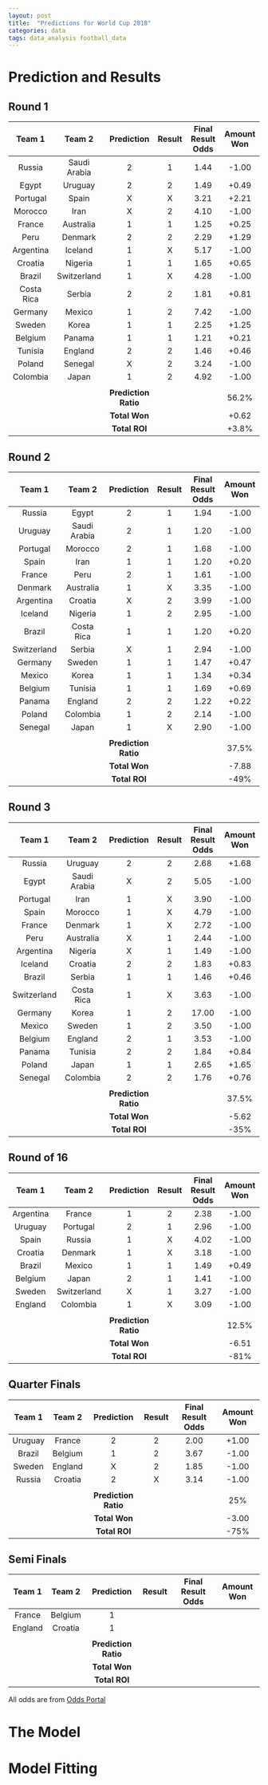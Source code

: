 ```yaml
---
layout: post
title:  "Predictions for World Cup 2018"
categories: data
tags: data_analysis football_data   
---
```

# Prediction and Results 

## Round 1

| Team 1         | Team 2    | Prediction  | Result  | Final Result Odds | Amount Won |
|:-------------:|:----------:|:-----------:|:-------:|:-----------------:|:----------:|
| Russia      | Saudi Arabia | 2 | 1 | 1.44 | -1.00 |
| Egypt       | Uruguay      | 2 | 2 | 1.49 | +0.49 |
| Portugal    | Spain        | X | X | 3.21 | +2.21 |
| Morocco     | Iran         | X | 2 | 4.10 | -1.00 | 
| France      | Australia    | 1 | 1 | 1.25 | +0.25 | 
| Peru        | Denmark      | 2 | 2 | 2.29 | +1.29 |
| Argentina   | Iceland      | 1 | X | 5.17 | -1.00 |
| Croatia     | Nigeria      | 1 | 1 | 1.65 | +0.65 |
| Brazil      | Switzerland  | 1 | X | 4.28 | -1.00 |
| Costa Rica  | Serbia       | 2 | 2 | 1.81 | +0.81 | 
| Germany     | Mexico       | 1 | 2 | 7.42 | -1.00 |
| Sweden      | Korea        | 1 | 1 | 2.25 | +1.25 |
| Belgium     | Panama       | 1 | 1 | 1.21 | +0.21 |
| Tunisia     | England      | 2 | 2 | 1.46 | +0.46 |
| Poland      | Senegal      | X | 2 | 3.24 | -1.00 |
| Colombia    | Japan        | 1 | 2 | 4.92 | -1.00 |
|      |         |  |   |
|             |              | **Prediction Ratio** | | | 56.2% |
|             |              | **Total Won** | | | +0.62 |
|             |              | **Total ROI** | | | +3.8% |


## Round 2

| Team 1         | Team 2    | Prediction  | Result  | Final Result Odds | Amount Won |
|:-------------:|:----------:|:-----------:|:-------:|:-----------------:|:----------:|
| Russia      | Egypt        | 2 | 1 | 1.94 | -1.00 |
| Uruguay     | Saudi Arabia | 2 | 1 | 1.20 | -1.00 |
| Portugal    | Morocco      | 2 | 1 | 1.68 | -1.00 |
| Spain       | Iran         | 1 | 1 | 1.20 | +0.20 |
| France      | Peru         | 2 | 1 | 1.61 | -1.00 | 
| Denmark     | Australia    | 1 | X | 3.35 | -1.00 |
| Argentina   | Croatia      | X | 2 | 3.99 | -1.00 |
| Iceland     | Nigeria      | 1 | 2 | 2.95 | -1.00 |
| Brazil      | Costa Rica   | 1 | 1 | 1.20 | +0.20 |
| Switzerland | Serbia       | X | 1 | 2.94 | -1.00 |
| Germany     | Sweden       | 1 | 1 | 1.47 | +0.47 |
| Mexico      | Korea        | 1 | 1 | 1.34 | +0.34 |
| Belgium     | Tunisia      | 1 | 1 | 1.69 | +0.69 |
| Panama      | England      | 2 | 2 | 1.22 | +0.22 |
| Poland      | Colombia     | 1 | 2 | 2.14 | -1.00 |
| Senegal     | Japan        | 1 | X | 2.90 | -1.00 |
|      |         |  |   |
|             |              | **Prediction Ratio** | | | 37.5% |
|             |              | **Total Won** | | | -7.88 |
|             |              | **Total ROI** | | | -49% |


## Round 3

| Team 1         | Team 2    | Prediction  | Result  | Final Result Odds | Amount Won |
|:-------------:|:----------:|:-----------:|:-------:|:-----------------:|:----------:|
| Russia      | Uruguay      | 2 | 2 | 2.68 | +1.68 |
| Egypt       | Saudi Arabia | X | 2 | 5.05 | -1.00 |
| Portugal    | Iran         | 1 | X | 3.90 | -1.00 |
| Spain       | Morocco      | 1 | X | 4.79 | -1.00 |
| France      | Denmark      | 1 | X | 2.72 | -1.00 | 
| Peru        | Australia    | X | 1 | 2.44 | -1.00 |
| Argentina   | Nigeria      | X | 1 | 1.49 | -1.00 |
| Iceland     | Croatia      | 2 | 2 | 1.83 | +0.83 |
| Brazil      | Serbia       | 1 | 1 | 1.46 | +0.46 |
| Switzerland | Costa Rica   | 1 | X | 3.63 | -1.00 |
| Germany     | Korea        | 1 | 2 | 17.00 | -1.00 |
| Mexico      | Sweden       | 1 | 2 | 3.50 | -1.00 |
| Belgium     | England      | 2 | 1 | 3.53 | -1.00 |
| Panama      | Tunisia      | 2 | 2 | 1.84 | +0.84 |
| Poland      | Japan        | 1 | 1 | 2.65 | +1.65 |
| Senegal     | Colombia     | 2 | 2 | 1.76 | +0.76 |
|      |         |  |   |
|             |              | **Prediction Ratio** | | | 37.5% |
|             |              | **Total Won** | | | -5.62 |
|             |              | **Total ROI** | | | -35% |


## Round of 16

| Team 1         | Team 2    | Prediction  | Result  | Final Result Odds | Amount Won |
|:-------------:|:----------:|:-----------:|:-------:|:-----------------:|:----------:|
| Argentina   | France       | 1 | 2 | 2.38 | -1.00 |
| Uruguay     | Portugal     | 2 | 1 | 2.96 | -1.00 |
| Spain       | Russia       | 1 | X | 4.02 | -1.00 |
| Croatia     | Denmark      | 1 | X | 3.18 | -1.00 | 
| Brazil      | Mexico       | 1 | 1 | 1.49 | +0.49 |
| Belgium     | Japan        | 2 | 1 | 1.41 | -1.00 |
| Sweden      | Switzerland  | X | 1 | 3.27 | -1.00 |
| England     | Colombia     | 1 | X | 3.09 | -1.00 |
|      |         |  |   |
|             |              | **Prediction Ratio** | | | 12.5% |
|             |              | **Total Won** | | | -6.51 |
|             |              | **Total ROI** | | | -81% |


## Quarter Finals

| Team 1         | Team 2    | Prediction  | Result  | Final Result Odds | Amount Won |
|:-------------:|:----------:|:-----------:|:-------:|:-----------------:|:----------:|
| Uruguay     | France       | 2 | 2 | 2.00 | +1.00 |
| Brazil      | Belgium      | 1 | 2 | 3.67 | -1.00 |
| Sweden      | England      | X | 2 | 1.85 | -1.00 |
| Russia      | Croatia      | 2 | X | 3.14 | -1.00 | 
|      |         |  |   |
|             |              | **Prediction Ratio** | | | 25% |
|             |              | **Total Won** | | | -3.00 |
|             |              | **Total ROI** | | | -75% |


## Semi Finals

| Team 1         | Team 2    | Prediction  | Result  | Final Result Odds | Amount Won |
|:--------------:|:----------:|:-----------:|:-------:|:-----------------:|:----------:|
| France         | Belgium    | 1 |  |  |  |
| England        | Croatia    | 1 |  |  |  |
|                |            |   |   |
|             |              | **Prediction Ratio** | | |  |
|             |              | **Total Won** | | |  |
|             |              | **Total ROI** | | |  |

All odds are from [Odds Portal][oddsportal]

# The Model 

# Model Fitting


[oddsportal]:   http://www.oddsportal.com/soccer/world/world-cup-2018/results/